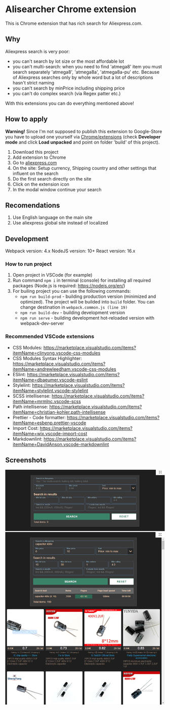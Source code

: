 # Alisearcher Chrome extension

This is Chrome extension that has rich search for Aliexpress.com.

## Why

Aliexpress search is very poor:

- you can't search by lot size or the most affordable lot
- you can't multi-search: when you need to find 'atmega8' item you must search separately 'atmega8', 'atmega8a', 'atmega8a-pu' etc. Because of Aliexpress searches only by whole word but a lot of descriptions hasn't strict naming
- you can't search by minPrice including shipping price
- you can't do complex search (via Regex patter etc.)

With this extensions you can do everything mentioned above!

## How to apply

**Warning!** Since I'm not supposed to publish this extension to Google-Store you have to upload one yourself via [Chrome/extensions](chrome://extensions/) (check **Developer mode** and click **Load unpacked** and point on folder 'build' of this project).

1. Download this project
2. Add extension to Chrome
3. Go to [aliexpress.com](https://www.aliexpress.com/)
4. On the site: Setup currency, Shipping country and other settings that influent on the search
5. Do the first search directly on the site
6. Click on the extension icon
7. In the modal window continue your search

## Recomendations

1. Use English language on the main site
2. Use aliexpress global site instead of localized

## Development

Webpack version: 4.x
NodeJS version: 10+
React version: 16.x

### How to run project

1. Open project in VSCode (for example)
2. Run command `npm i` in terminal (console) for installing all required packages (Node.js is required: <https://nodejs.org/en/>)
3. For builing project you can use the following commands:
   - `npm run build-prod` - building production version (minimized and optimized). The project will be builded into `build` folder. You can change destination in `webpack.common.js (line 19)`
   - `npm run build-dev` - building development version
   - `npm run serve` - building development hot-reloaded version with webpack-dev-server

### Recommended VSCode extensions

- CSS Modules: <https://marketplace.visualstudio.com/items?itemName=clinyong.vscode-css-modules>
- CSS Modules Syntax Highlighter: <https://marketplace.visualstudio.com/items?itemName=andrewleedham.vscode-css-modules>
- ESlint: <https://marketplace.visualstudio.com/items?itemName=dbaeumer.vscode-eslint>
- Stylelint: <https://marketplace.visualstudio.com/items?itemName=stylelint.vscode-stylelint>
- SCSS intellisense: <https://marketplace.visualstudio.com/items?itemName=mrmlnc.vscode-scss>
- Path intellisense: <https://marketplace.visualstudio.com/items?itemName=christian-kohler.path-intellisense>
- Prettier - Code formatter: <https://marketplace.visualstudio.com/items?itemName=esbenp.prettier-vscode>
- Import Cost: <https://marketplace.visualstudio.com/items?itemName=wix.vscode-import-cost>
- Markdownlint: <https://marketplace.visualstudio.com/items?itemName=DavidAnson.vscode-markdownlint>

## Screenshots

![View form](View_form.png)
![View page](View.png)
